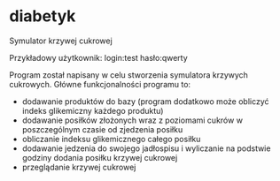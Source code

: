 # diabetyk
Symulator krzywej cukrowej

Przykładowy użytkownik:
login:test
hasło:qwerty

Program został napisany w celu stworzenia symulatora krzywych cukrowych.
Główne funkcjonalności programu to:
- dodawanie produktów do bazy (program dodatkowo może obliczyć indeks glikemiczny każdego produktu)
- dodawanie posiłków złożonych  wraz z poziomami cukrów w poszczególnym czasie od zjedzenia posiłku
- obliczanie indeksu glikemicznego całego posiłku 
- dodawanie jedzenia do swojego jadłospisu i wyliczanie na podstwie godziny dodania posiłku krzywej cukrowej
- przeglądanie krzywej cukrowej




